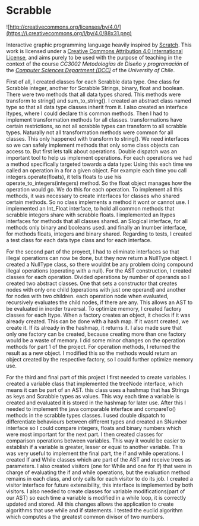 # Scrabble

![http://creativecommons.org/licenses/by/4.0/](https://i.creativecommons.org/l/by/4.0/88x31.png)

Interactive graphic programming language heavily inspired by 
[Scratch](https://scratch.mit.edu).
This work is licensed under a
[Creative Commons Attribution 4.0 International License](http://creativecommons.org/licenses/by/4.0/), 
and aims purely to be used with the purpose of teaching in the context of the course 
_CC3002 Metodologías de Diseño y programación_ of the 
[_Computer Sciences Department (DCC)_](https://www.dcc.uchile.cl) of the 
_University of Chile_.


  First of all, I created classes for each Scrabble data type. One class for Scrabble integer, another for Scrabble Strings, binary, float and boolean.
There were two methods that all data types shared. This methods were transform to string() and sum_to_string().
I created an abstract class named type so that all data type classes inherit from it. I also created an interface Itypes, where I could declare this common methods.
Then I had to implement transformation methods for all classes. transformations have certain restrictions, so not all scrabble types can transform to all scrabble types.
Naturally not all transformation methods were common for all classes. This only happened with transform to string().
We need interfaces so we can safely implement methods that only some class objects can access to. But first lets talk about operations.
Double dispatch was an important tool to help us implement operations. For each operations we had a method specifically targeted towards a data type:
Using this each time we called an operation in a for a given object. For example each time you call integers.operate(floats), it tells floats to use his operate_to_integers(integers) method. So the float object manages how the operation would go. We do this for each operation.
To implement all this methods, it was necessary to create interfaces for classes who shared certain methods. So no class implements a method it wont or cannot use.
I implemented an Int_Float interface, to hold all common methods that scrabble integers share with scrabble floats. I implemented an Itypes interfaces for methods that all classes
shared. an Slogical interface, for all methods only binary and booleans used. and finally an Inumber interface, for methods floats, integers and binary shared.
Regarding to tests, I created a test class for each data type class and for each interface.

  For the second part of the proyect, I had to eliminate interfaces so that illegal operations can now be done, but they now return a NullType object.
I created a NullType class, so there wouldnt be any problem doing compound illegal operations (operating with a null). 
  For the AST construction, I created classes for each operation. Divided operations by number of operands so I created two abstract classes. One that 
sets a constructor that creates nodes with only one child (operations with just one operand) and another for nodes with two children.
each operation node when evaluated, recursively evaluates the child nodes, if there are any. This allows an AST to be evaluated in inorder traversal.
  To optimize memory, I created factory classes for each Itype. When a factory creates an object, it checks if it was already created. This can be done with a hash map.
If it wasnt created, we create it. If its already in the hashmap, it returns it.
I also made sure that only one factory can be created, because creating more than one factory would be a waste of memory.
  I did some minor changes on the operation methods for part 1 of the project. For operation methods, I returned the result as a new object. I modified this so the methods
would return an object created by the respective factory, so I could further optimize memory use. 

  For the third and final part of this project I first needed to create variables. I created a variable class that implemented the treeNode interface, which means it can be part of an AST. this class uses a hashmap that has Strings as keys and Scrabble types as values. This way each time a variable is created and evaluated it is stored in the hashmap for later use.
  After this I needed to implement the java comparable interface and compareTo() methods in the scrabble types classes. I used double dispatch to differentiate behaviours between different types and created an SNumber interface so I could compare integers, floats and binary numbers which were most important for the next part.
  I then created classes for comparison operations between variables. This way it would be easier to establish if a variable is greater, lesser or equal to another variable.
 This was very useful to implement the final part, the if and while operations.
 I created If and While classes which are part of the AST and receive trees as parameters.
 I also created visitors (one for While and one for If) that were in charge of evaluating the if and while operations, but the evaluation method remains in each class, and only calls for each visitor to do  its job.
 I created a visitor interface for future extensibility, this interface is implemented by both visitors.
 I also needed to create classes for variable modifications(part of our AST) so each time a variable is modified in a while loop, it is correctly updated and stored.
 All this changes allows the application to create algorithms that use while and if statements. I tested the euclid algorithm which computes a the greatest common divisor of two numbers.


